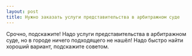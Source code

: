 ```yaml
---
layout: post 
title: Нужно заказать услуги представительства в арбитражном суде 
--- 
```

Срочно, подскажите! Надо услуги представительства в арбитражном суде, но в городе ничего подходящего не нашёл! Надо быстро найти хороший вариант, подскажите советом.